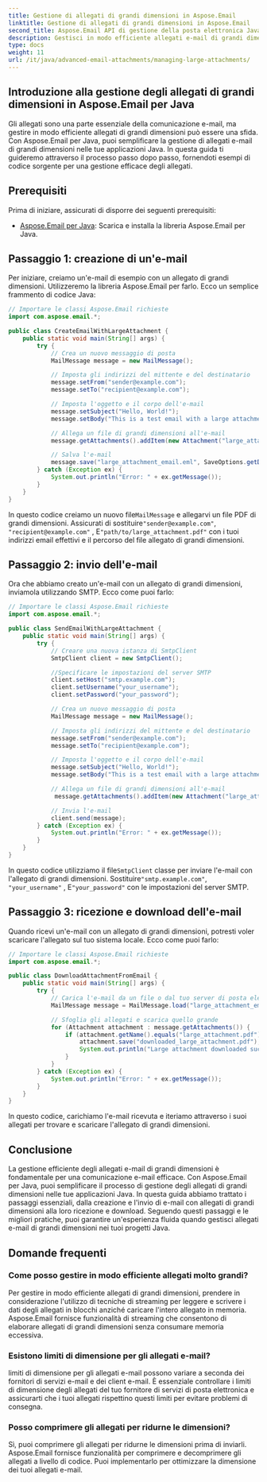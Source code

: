 ```yaml
---
title: Gestione di allegati di grandi dimensioni in Aspose.Email
linktitle: Gestione di allegati di grandi dimensioni in Aspose.Email
second_title: Aspose.Email API di gestione della posta elettronica Java
description: Gestisci in modo efficiente allegati e-mail di grandi dimensioni con Aspose.Email per Java. Guida passo passo e codice sorgente per la gestione semplificata degli allegati nelle applicazioni Java.
type: docs
weight: 11
url: /it/java/advanced-email-attachments/managing-large-attachments/
---
```


## Introduzione alla gestione degli allegati di grandi dimensioni in Aspose.Email per Java

Gli allegati sono una parte essenziale della comunicazione e-mail, ma gestire in modo efficiente allegati di grandi dimensioni può essere una sfida. Con Aspose.Email per Java, puoi semplificare la gestione di allegati e-mail di grandi dimensioni nelle tue applicazioni Java. In questa guida ti guideremo attraverso il processo passo dopo passo, fornendoti esempi di codice sorgente per una gestione efficace degli allegati.

## Prerequisiti

Prima di iniziare, assicurati di disporre dei seguenti prerequisiti:

- [Aspose.Email per Java](https://releases.aspose.com/email/java/): Scarica e installa la libreria Aspose.Email per Java.

## Passaggio 1: creazione di un'e-mail

Per iniziare, creiamo un'e-mail di esempio con un allegato di grandi dimensioni. Utilizzeremo la libreria Aspose.Email per farlo. Ecco un semplice frammento di codice Java:

```java
// Importare le classi Aspose.Email richieste
import com.aspose.email.*;

public class CreateEmailWithLargeAttachment {
    public static void main(String[] args) {
        try {
            // Crea un nuovo messaggio di posta
            MailMessage message = new MailMessage();

            // Imposta gli indirizzi del mittente e del destinatario
            message.setFrom("sender@example.com");
            message.setTo("recipient@example.com");

            // Imposta l'oggetto e il corpo dell'e-mail
            message.setSubject("Hello, World!");
            message.setBody("This is a test email with a large attachment.");

            // Allega un file di grandi dimensioni all'e-mail
            message.getAttachments().addItem(new Attachment("large_attachment.pdf", "path/to/large_attachment.pdf"));

            // Salva l'e-mail
            message.save("large_attachment_email.eml", SaveOptions.getDefaultEml());
        } catch (Exception ex) {
            System.out.println("Error: " + ex.getMessage());
        }
    }
}
```

 In questo codice creiamo un nuovo file`MailMessage` e allegarvi un file PDF di grandi dimensioni. Assicurati di sostituire`"sender@example.com"`, `"recipient@example.com"` , E`"path/to/large_attachment.pdf"` con i tuoi indirizzi email effettivi e il percorso del file allegato di grandi dimensioni.

## Passaggio 2: invio dell'e-mail

Ora che abbiamo creato un'e-mail con un allegato di grandi dimensioni, inviamola utilizzando SMTP. Ecco come puoi farlo:

```java
// Importare le classi Aspose.Email richieste
import com.aspose.email.*;

public class SendEmailWithLargeAttachment {
    public static void main(String[] args) {
        try {
            // Creare una nuova istanza di SmtpClient
            SmtpClient client = new SmtpClient();

            //Specificare le impostazioni del server SMTP
            client.setHost("smtp.example.com");
            client.setUsername("your_username");
            client.setPassword("your_password");

            // Crea un nuovo messaggio di posta
            MailMessage message = new MailMessage();

            // Imposta gli indirizzi del mittente e del destinatario
            message.setFrom("sender@example.com");
            message.setTo("recipient@example.com");

            // Imposta l'oggetto e il corpo dell'e-mail
            message.setSubject("Hello, World!");
            message.setBody("This is a test email with a large attachment.");

            // Allega un file di grandi dimensioni all'e-mail
             message.getAttachments().addItem(new Attachment("large_attachment.pdf", "path/to/large_attachment.pdf"));

            // Invia l'e-mail
            client.send(message);
        } catch (Exception ex) {
            System.out.println("Error: " + ex.getMessage());
        }
    }
}
```

 In questo codice utilizziamo il file`SmtpClient` classe per inviare l'e-mail con l'allegato di grandi dimensioni. Sostituire`"smtp.example.com"`, `"your_username"` , E`"your_password"` con le impostazioni del server SMTP.

## Passaggio 3: ricezione e download dell'e-mail

Quando ricevi un'e-mail con un allegato di grandi dimensioni, potresti voler scaricare l'allegato sul tuo sistema locale. Ecco come puoi farlo:

```java
// Importare le classi Aspose.Email richieste
import com.aspose.email.*;

public class DownloadAttachmentFromEmail {
    public static void main(String[] args) {
        try {
            // Carica l'e-mail da un file o dal tuo server di posta elettronica
            MailMessage message = MailMessage.load("large_attachment_email.eml");

            // Sfoglia gli allegati e scarica quello grande
            for (Attachment attachment : message.getAttachments()) {
                if (attachment.getName().equals("large_attachment.pdf")) {
                    attachment.save("downloaded_large_attachment.pdf");
                    System.out.println("Large attachment downloaded successfully.");
                }
            }
        } catch (Exception ex) {
            System.out.println("Error: " + ex.getMessage());
        }
    }
}
```

In questo codice, carichiamo l'e-mail ricevuta e iteriamo attraverso i suoi allegati per trovare e scaricare l'allegato di grandi dimensioni.

## Conclusione

La gestione efficiente degli allegati e-mail di grandi dimensioni è fondamentale per una comunicazione e-mail efficace. Con Aspose.Email per Java, puoi semplificare il processo di gestione degli allegati di grandi dimensioni nelle tue applicazioni Java. In questa guida abbiamo trattato i passaggi essenziali, dalla creazione e l'invio di e-mail con allegati di grandi dimensioni alla loro ricezione e download. Seguendo questi passaggi e le migliori pratiche, puoi garantire un'esperienza fluida quando gestisci allegati e-mail di grandi dimensioni nei tuoi progetti Java.

## Domande frequenti

### Come posso gestire in modo efficiente allegati molto grandi?

Per gestire in modo efficiente allegati di grandi dimensioni, prendere in considerazione l'utilizzo di tecniche di streaming per leggere e scrivere i dati degli allegati in blocchi anziché caricare l'intero allegato in memoria. Aspose.Email fornisce funzionalità di streaming che consentono di elaborare allegati di grandi dimensioni senza consumare memoria eccessiva.

### Esistono limiti di dimensione per gli allegati e-mail?

limiti di dimensione per gli allegati e-mail possono variare a seconda dei fornitori di servizi e-mail e dei client e-mail. È essenziale controllare i limiti di dimensione degli allegati del tuo fornitore di servizi di posta elettronica e assicurarti che i tuoi allegati rispettino questi limiti per evitare problemi di consegna.

### Posso comprimere gli allegati per ridurne le dimensioni?

Sì, puoi comprimere gli allegati per ridurne le dimensioni prima di inviarli. Aspose.Email fornisce funzionalità per comprimere e decomprimere gli allegati a livello di codice. Puoi implementarlo per ottimizzare la dimensione dei tuoi allegati e-mail.